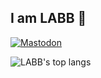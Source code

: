## I am LABB 👋
[![Mastodon](https://img.shields.io/badge/-abbluiz-blue?style=flat&logo=Mastodon&logoColor=white&link=https://www.mastodon.social/@abbluiz)](https://www.mastodon.social/@abbluiz/)


![LABB's top langs](https://github-readme-stats.vercel.app/api/top-langs/?username=abbluiz&count_private=true&show_icons=true&theme=dracula&hide=html,css&layout=compact)
